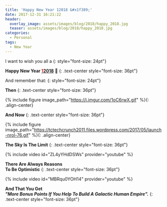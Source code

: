 ```yaml
---
title: 'Happy New Year 12018 &#x1f389;'
date: 2017-12-31 16:21:22
header: 
  overlay_image: assets/images/blog/2018/happy_2018.jpg
  teaser: assets/images/blog/2018/happy_2018.jpg
categories:
  - Personal
tags:
  - New Year
---
```

I want to wish you all a
{: style="font-size: 24pt"}

**Happy New Year   [<span style="color: #ff0000;">1</span>2018](https://www.youtube.com/watch?v=czgOWmtGVGs)**   🎉
{: .text-center style="font-size: 36pt"}

And remember that: 
 {: style="font-size: 24pt"}

 **Then**
{: .text-center style="font-size: 36pt"}

{% include figure image_path="https://i.imgur.com/1oC6rwX.gif" %}{: .align-center}

**And Now** 
{: .text-center style="font-size: 36pt"}

{% include figure image_path="https://tctechcrunch2011.files.wordpress.com/2017/05/launch-nrol-76.gif" %}{: .align-center}

**The Sky Is The Limit**
{: .text-center style="font-size: 36pt"}

{% include video id="ZL4yYHdDSWs" provider="youtube" %}

**There Are Always Reasons**   
**To Be Optimistic**
{: .text-center style="font-size: 36pt"}

{% include video id="MBRqu0YOH14" provider="youtube" %}

**And That You Get**   
***"More Bonus Points If You Help To Build A Galactic Human Empire".***
{: .text-center style="font-size: 36pt"}